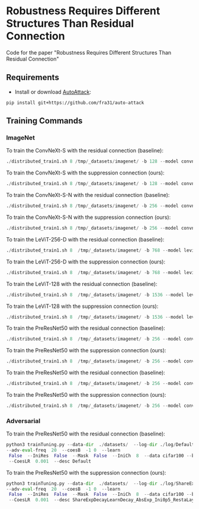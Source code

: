 # Robustness Requires Different Structures Than Residual Connection
Code for the paper "Robustness Requires Different Structures Than Residual Connection"

## Requirements

- Install or download [AutoAttack](https://github.com/fra31/auto-attack):
```
pip install git+https://github.com/fra31/auto-attack
```
## Training Commands
### ImageNet
To train the ConvNeXt-S with the residual connection (baseline):
```python
./distributed_train1.sh 8 /tmp/_datasets/imagenet/ -b 128 --model convnext_conver_small --givenA 1 0 --givenB -1 0 --ConverOrd 1 --notes CosConOrd1PreAct1Res --sched cosine --epochs 300 --lr 0.001 --opt AdamW --model-ema-decay 0.9999 --opt-eps 5e-9 --weight-decay 0.05 --train-interpolation bicubic --warmup-epochs 20 --aa rand-m9-mstd0.5-inc1 --reprob 0.25 --mixup 0.8 --cutmix 1.0 --cooldown-epochs 0 --amp --native-amp --dist-bn reduce --pin-mem -j 4 --checkpoint-hist 1 --drop-path 0.1 --settings Default --IniDecay 0
```
To train the ConvNeXt-S with the suppression connection (ours):
```python
./distributed_train1.sh 8 /tmp/_datasets/imagenet/ -b 128 --model convnext_conver_small --givenA 1 0 --givenB -1 0 --ConverOrd 1 --notes CosConOrd1PreAct1ResShareExpDecayLearnDecay_AbsExp_Adam_RestaLayerIdx3 --sched cosine --epochs 300 --lr 0.001 --opt AdamW --model-ema-decay 0.9999 --opt-eps 5e-9 --weight-decay 0.05 --train-interpolation bicubic --warmup-epochs 20 --aa rand-m9-mstd0.5-inc1 --reprob 0.25 --mixup 0.8 --cutmix 1.0 --cooldown-epochs 0 --amp --native-amp --dist-bn reduce --pin-mem -j 4 --checkpoint-hist 1 --drop-path 0.1 --settings ShareExpDecayLearnDecay_AbsExp_Adam_RestaLayerIdx3 --IniDecay 0
```
To train the ConvNeXt-S-N with the residual connection (baseline):
```python
./distributed_train1.sh 8 /tmp/_datasets/imagenet/ -b 256 --model convnext_conver_small_narrow --givenA 1 0 --givenB -1 0 --ConverOrd 1 --notes CosConOrd1PreAct1Res --sched cosine --epochs 90 --lr 0.002 --opt AdamW --model-ema-decay 0.9999 --opt-eps 5e-9 --weight-decay 0.05 --train-interpolation bicubic --warmup-epochs 20 --aa rand-m9-mstd0.5-inc1 --reprob 0.25 --mixup 0.8 --cutmix 1.0 --cooldown-epochs 0 --amp --native-amp --dist-bn reduce --pin-mem -j 4 --checkpoint-hist 1 --drop-path 0.1 --settings Default
```
To train the ConvNeXt-S-N with the suppression connection (ours):
```python
./distributed_train1.sh 8 /tmp/_datasets/imagenet/ -b 256 --model convnext_conver_small_narrow --givenA 1 0 --givenB -1 0 --ConverOrd 1 --notes CosConOrd1PreAct1ResShareExpDecayLearnDecay_AbsExp_Adam_RestaLayerIdx3 --sched cosine --epochs 90 --lr 0.002 --opt AdamW --model-ema-decay 0.9999 --opt-eps 5e-9 --weight-decay 0.05 --train-interpolation bicubic --warmup-epochs 20 --aa rand-m9-mstd0.5-inc1 --reprob 0.25 --mixup 0.8 --cutmix 1.0 --cooldown-epochs 0 --amp --native-amp --dist-bn reduce --pin-mem -j 4 --checkpoint-hist 1 --drop-path 0.1 --settings ShareExpDecayLearnDecay_AbsExp_Adam_RestaLayerIdx3 --IniDecay 0
```

To train the LeViT-256-D with the residual connection (baseline):
```python
./distributed_train1.sh 8  /tmp/_datasets/imagenet/ -b 768 --model levit_256d  --givenA 1 0 --givenB -1 0 --ConverOrd 1 --notes CosConOrd1PreAct1Default --sched cosine --epochs 90 --lr 1.5e-3 --opt AdamW --model-ema-decay 0.99996 --opt-eps 1e-8 --weight-decay 0.025 --clip-grad 0.01 --clip-mode agc --momentum 0.9 --lr-noise-pct 0.67 --lr-noise-std 1.0 --warmup-lr 1e-6 --min-lr 1e-5 --decay-epochs 30 --cooldown-epochs 0 --patience-epochs 10 --decay-rate 0.1 --train-interpolation bicubic --warmup-epochs 10 --aa rand-m9-mstd0.5-inc1 --reprob 0.25 --mixup 0.8 --cutmix 1.0 --amp --native-amp --dist-bn reduce --pin-mem -j 4 --checkpoint-hist 1 --settings Default --IniDecay 0.7
```
To train the LeViT-256-D with the suppression connection (ours):
```python
./distributed_train1.sh 8  /tmp/_datasets/imagenet/ -b 768 --model levit_256d  --givenA 1 0 --givenB -1 0 --ConverOrd 1 --notes CosConOrd1PreAct1ShareExpDecayLearnDecay --sched cosine --epochs 90 --lr 1.5e-3 --opt AdamW --model-ema-decay 0.99996 --opt-eps 1e-8 --weight-decay 0.025 --clip-grad 0.01 --clip-mode agc --momentum 0.9 --lr-noise-pct 0.67 --lr-noise-std 1.0 --warmup-lr 1e-6 --min-lr 1e-5 --decay-epochs 30 --cooldown-epochs 0 --patience-epochs 10 --decay-rate 0.1 --train-interpolation bicubic --warmup-epochs 10 --aa rand-m9-mstd0.5-inc1 --reprob 0.25 --mixup 0.8 --cutmix 1.0 --amp --native-amp --dist-bn reduce --pin-mem -j 4 --checkpoint-hist 1 --settings ShareExpDecayLearnDecay_AbsExp_Adam_RestaLayerIdx3 --IniDecay 0.7
```


To train the LeViT-128 with the residual connection (baseline):
```python
./distributed_train1.sh 8  /tmp/_datasets/imagenet/ -b 1536 --model levit_128  --givenA 1 0 --givenB -1 0 --ConverOrd 1 --notes CosConOrd1PreAct1Default --sched cosine --epochs 90 --lr 3e-3 --opt AdamW  --model-ema-decay 0.99996 --opt-eps 1e-8 --weight-decay 0.025 --clip-grad 0.01 --clip-mode agc --momentum 0.9 --lr-noise-pct 0.67 --lr-noise-std 1.0 --warmup-lr 1e-6 --min-lr 1e-5 --decay-epochs 30 --cooldown-epochs 0 --patience-epochs 10 --decay-rate 0.1 --train-interpolation bicubic --warmup-epochs 10 --aa rand-m9-mstd0.5-inc1 --reprob 0.25 --mixup 0.8 --cutmix 1.0 --amp --native-amp --dist-bn reduce --pin-mem -j 4 --checkpoint-hist 1 --settings Default --IniDecay 0.7
```
To train the LeViT-128 with the suppression connection (ours):
```python
./distributed_train1.sh 8  /tmp/_datasets/imagenet/ -b 1536 --model levit_128  --givenA 1 0 --givenB -1 0 --ConverOrd 1 --notes CosConOrd1PreAct1ShareExpDecayLearnDecay --sched cosine --epochs 90 --lr 3e-3 --opt AdamW --model-ema-decay 0.99996 --opt-eps 1e-8 --weight-decay 0.025 --clip-grad 0.01 --clip-mode agc --momentum 0.9 --lr-noise-pct 0.67 --lr-noise-std 1.0 --warmup-lr 1e-6 --min-lr 1e-5 --decay-epochs 30 --cooldown-epochs 0 --patience-epochs 10 --decay-rate 0.1 --train-interpolation bicubic --warmup-epochs 10 --aa rand-m9-mstd0.5-inc1 --reprob 0.25 --mixup 0.8 --cutmix 1.0 --amp --native-amp --dist-bn reduce --pin-mem -j 4 --checkpoint-hist 1 --settings ShareExpDecayLearnDecay_AbsExp_Adam_RestaLayerIdx3 --IniDecay 0.7
```

To train the PreResNet50 with the residual connection (baseline):
```python
./distributed_train1.sh 8  /tmp/_datasets/imagenet/ -b 256 --model convernetv2_50d  --givenA 1 0 --givenB -1 0 --ConverOrd 1 --notes CosConOrd1PreAct1Default --sched cosine --epochs 90 --lr 0.8 --amp --dist-bn reduce --warmup-epochs 10 --cooldown-epochs 0 --pin-mem -j 4 --settings Default --IniDecay 0.7
```
To train the PreResNet50 with the suppression connection (ours):
```python
./distributed_train1.sh 8  /tmp/_datasets/imagenet/ -b 256 --model convernetv2_50d  --givenA 1 0 --givenB -1 0 --ConverOrd 1 --notes CosConOrd1PreAct1ShareExpDecayLearnDecay --sched cosine --epochs 90 --lr 0.8 --amp --dist-bn reduce --warmup-epochs 10 --cooldown-epochs 0 --pin-mem -j 4 --settings ShareExpDecayLearnDecay_AbsExp_Adam_RestaLayerIdx3 --IniDecay 0.7
```

To train the PreResNet50 with the residual connection (baseline):
```python
./distributed_train1.sh 8  /tmp/_datasets/imagenet/ -b 256 --model convernetv2_38d  --givenA 1 0 --givenB -1 0 --ConverOrd 1 --notes CosConOrd1PreAct1Default --sched cosine --epochs 90 --lr 0.8 --amp --dist-bn reduce --warmup-epochs 10 --cooldown-epochs 0 --pin-mem -j 4 --settings Default --IniDecay 0.7
```
To train the PreResNet50 with the suppression connection (ours):
```python
./distributed_train1.sh 8  /tmp/_datasets/imagenet/ -b 256 --model convernetv2_38d  --givenA 1 0 --givenB -1 0 --ConverOrd 1 --notes CosConOrd1PreAct1ShareExpDecayLearnDecay --sched cosine --epochs 90 --lr 0.8 --amp --dist-bn reduce --warmup-epochs 10 --cooldown-epochs 0 --pin-mem -j 4 --settings ShareExpDecayLearnDecay_AbsExp_Adam_RestaLayerIdx3 --IniDecay 0.7
```
### Adversarial
To train the PreResNet50 with the residual connection (baseline):
```python
python3 trainTuning.py --data-dir  ./datasets/  --log-dir ./log/Default --attack-step  0.00784313725490196  --attack-eps  0.03137254901960784  --settings Default --unsup-fraction  0.7  --LSE --ls  0
--adv-eval-freq  20  --coesB  -1 0  --learn
 False  --IniRes  False  --Mask  False  --IniCh  8  --data cifar100 --batch-size  512  --model  nrn-70-1-swish-learn  --num-adv-epochs  110  --lr  0.2  --scheduler  step  --beta  6.0  --attack  linf-pgd  --IniDecay  0.2
 --CoesLR  0.001  --desc Default
```
To train the PreResNet50 with the suppression connection (ours):
```python
python3 trainTuning.py --data-dir  ./datasets/  --log-dir ./log/ShareExpDecayLearnDecay_AbsExp_Ini0p5_RestaLayerIdx3 --attack-step  0.00784313725490196  --attack-eps  0.03137254901960784  --settings ShareExpDecayLearnDecay_AbsExp_Ini0p5_RestaLayerIdx3 --unsup-fraction  0.7  --LSE --ls  0
--adv-eval-freq  20  --coesB  -1 0  --learn
 False  --IniRes  False  --Mask  False  --IniCh  8  --data cifar100 --batch-size  512  --model  nrn-70-1-swish-learn  --num-adv-epochs  110  --lr  0.2  --scheduler  step  --beta  6.0  --attack  linf-pgd  --IniDecay  0.2
 --CoesLR  0.001  --desc ShareExpDecayLearnDecay_AbsExp_Ini0p5_RestaLayerIdx3
```
